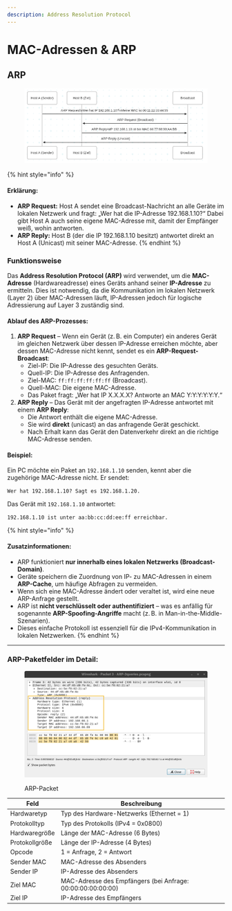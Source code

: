 ```yaml
---
description: Address Resolution Protocol
---
```


# MAC-Adressen & ARP







## ARP

<figure><img src="../../.gitbook/assets/grafik (2) (1).png" alt=""><figcaption></figcaption></figure>

{% hint style="info" %}
#### Erklärung:

* **ARP Request:** Host A sendet eine Broadcast-Nachricht an alle Geräte im lokalen Netzwerk und fragt: „Wer hat die IP-Adresse 192.168.1.10?“ Dabei gibt Host A auch seine eigene MAC-Adresse mit, damit der Empfänger weiß, wohin antworten.
* **ARP Reply:** Host B (der die IP 192.168.1.10 besitzt) antwortet direkt an Host A (Unicast) mit seiner MAC-Adresse.
{% endhint %}

### Funktionsweise

Das **Address Resolution Protocol (ARP)** wird verwendet, um die **MAC-Adresse** (Hardwareadresse) eines Geräts anhand seiner **IP-Adresse** zu ermitteln. Dies ist notwendig, da die Kommunikation im lokalen Netzwerk (Layer 2) über MAC-Adressen läuft, IP-Adressen jedoch für logische Adressierung auf Layer 3 zuständig sind.

#### Ablauf des ARP-Prozesses:

1. **ARP Request** – Wenn ein Gerät (z. B. ein Computer) ein anderes Gerät im gleichen Netzwerk über dessen IP-Adresse erreichen möchte, aber dessen MAC-Adresse nicht kennt, sendet es ein **ARP-Request-Broadcast**:
   * Ziel-IP: Die IP-Adresse des gesuchten Geräts.
   * Quell-IP: Die IP-Adresse des Anfragenden.
   * Ziel-MAC: `ff:ff:ff:ff:ff:ff` (Broadcast).
   * Quell-MAC: Die eigene MAC-Adresse.
   * Das Paket fragt: „Wer hat IP X.X.X.X? Antworte an MAC Y:Y:Y:Y:Y:Y.“
2. **ARP Reply** – Das Gerät mit der angefragten IP-Adresse antwortet mit einem **ARP Reply**:
   * Die Antwort enthält die eigene MAC-Adresse.
   * Sie wird **direkt** (unicast) an das anfragende Gerät geschickt.
   * Nach Erhalt kann das Gerät den Datenverkehr direkt an die richtige MAC-Adresse senden.

#### Beispiel:

Ein PC möchte ein Paket an `192.168.1.10` senden, kennt aber die zugehörige MAC-Adresse nicht. Er sendet:

```
Wer hat 192.168.1.10? Sagt es 192.168.1.20.
```

Das Gerät mit `192.168.1.10` antwortet:

```
192.168.1.10 ist unter aa:bb:cc:dd:ee:ff erreichbar.
```

{% hint style="info" %}
#### Zusatzinformationen:

* &#x20;ARP funktioniert **nur innerhalb eines lokalen Netzwerks (Broadcast-Domain)**.
* Geräte speichern die Zuordnung von IP- zu MAC-Adressen in einem **ARP-Cache**, um häufige Abfragen zu vermeiden.
* Wenn sich eine MAC-Adresse ändert oder veraltet ist, wird eine neue ARP-Anfrage gestellt.
* ARP ist **nicht verschlüsselt oder authentifiziert** – was es anfällig für sogenannte **ARP-Spoofing-Angriffe** macht (z. B. in Man-in-the-Middle-Szenarien).
* Dieses einfache Protokoll ist essenziell für die IPv4-Kommunikation in lokalen Netzwerken.
{% endhint %}

***

### ARP-Paketfelder im Detail:

<figure><img src="../../.gitbook/assets/grafik (1) (1).png" alt=""><figcaption><p>ARP-Packet</p></figcaption></figure>

| Feld           | Beschreibung                                                |
| -------------- | ----------------------------------------------------------- |
| Hardwaretyp    | Typ des Hardware-Netzwerks (Ethernet = 1)                   |
| Protokolltyp   | Typ des Protokolls (IPv4 = 0x0800)                          |
| Hardwaregröße  | Länge der MAC-Adresse (6 Bytes)                             |
| Protokollgröße | Länge der IP-Adresse (4 Bytes)                              |
| Opcode         | 1 = Anfrage, 2 = Antwort                                    |
| Sender MAC     | MAC-Adresse des Absenders                                   |
| Sender IP      | IP-Adresse des Absenders                                    |
| Ziel MAC       | MAC-Adresse des Empfängers (bei Anfrage: 00:00:00:00:00:00) |
| Ziel IP        | IP-Adresse des Empfängers                                   |
